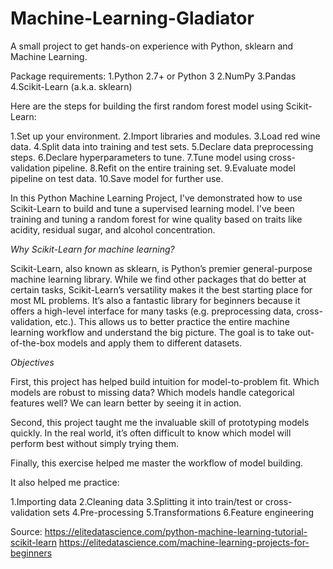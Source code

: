 # Machine-Learning-Gladiator
A small project to get hands-on experience with Python, sklearn and Machine Learning.


Package requirements:
1.Python 2.7+ or Python 3
2.NumPy
3.Pandas
4.Scikit-Learn (a.k.a. sklearn)

Here are the steps for building the first random forest model using Scikit-Learn:

1.Set up your environment.
2.Import libraries and modules.
3.Load red wine data.
4.Split data into training and test sets.
5.Declare data preprocessing steps.
6.Declare hyperparameters to tune.
7.Tune model using cross-validation pipeline.
8.Refit on the entire training set.
9.Evaluate model pipeline on test data.
10.Save model for further use.

In this Python Machine Learning Project, I've demonstrated how to use Scikit-Learn to build and tune a supervised learning model.
I've been training and tuning a random forest for wine quality based on traits like acidity, residual sugar, and alcohol concentration.
 
 *Why Scikit-Learn for machine learning?*

Scikit-Learn, also known as sklearn, is Python’s premier general-purpose machine learning library. While we find other packages that do better at certain tasks, Scikit-Learn’s versatility makes it the best starting place for most ML problems.
It’s also a fantastic library for beginners because it offers a high-level interface for many tasks (e.g. preprocessing data, cross-validation, etc.). This allows us to better practice the entire machine learning workflow and understand the big picture.
 The goal is to take out-of-the-box models and apply them to different datasets. 
 
 *Objectives*
 
First, this project has helped build intuition for model-to-problem fit. Which models are robust to missing data? Which models handle categorical features well? We can learn better by seeing it in action.

Second, this project taught me the invaluable skill of prototyping models quickly. In the real world, it’s often difficult to know which model will perform best without simply trying them.

Finally, this exercise helped me master the workflow of model building.

It also helped me practice:

1.Importing data
2.Cleaning data
3.Splitting it into train/test or cross-validation sets
4.Pre-processing
5.Transformations
6.Feature engineering

Source:
https://elitedatascience.com/python-machine-learning-tutorial-scikit-learn
https://elitedatascience.com/machine-learning-projects-for-beginners
 
